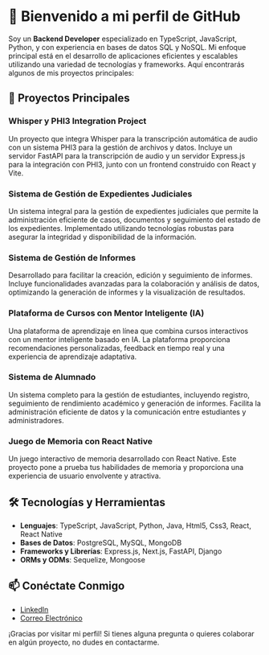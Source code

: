 # 👋 Bienvenido a mi perfil de GitHub

Soy un **Backend Developer** especializado en TypeScript, JavaScript, Python, y con experiencia en bases de datos SQL y NoSQL. Mi enfoque principal está en el desarrollo de aplicaciones eficientes y escalables utilizando una variedad de tecnologías y frameworks. Aquí encontrarás algunos de mis proyectos principales:

## 🌟 Proyectos Principales

### Whisper y PHI3 Integration Project
Un proyecto que integra Whisper para la transcripción automática de audio con un sistema PHI3 para la gestión de archivos y datos. Incluye un servidor FastAPI para la transcripción de audio y un servidor Express.js para la integración con PHI3, junto con un frontend construido con React y Vite.

### Sistema de Gestión de Expedientes Judiciales
Un sistema integral para la gestión de expedientes judiciales que permite la administración eficiente de casos, documentos y seguimiento del estado de los expedientes. Implementado utilizando tecnologías robustas para asegurar la integridad y disponibilidad de la información.

### Sistema de Gestión de Informes
Desarrollado para facilitar la creación, edición y seguimiento de informes. Incluye funcionalidades avanzadas para la colaboración y análisis de datos, optimizando la generación de informes y la visualización de resultados.

### Plataforma de Cursos con Mentor Inteligente (IA)
Una plataforma de aprendizaje en línea que combina cursos interactivos con un mentor inteligente basado en IA. La plataforma proporciona recomendaciones personalizadas, feedback en tiempo real y una experiencia de aprendizaje adaptativa.

### Sistema de Alumnado
Un sistema completo para la gestión de estudiantes, incluyendo registro, seguimiento de rendimiento académico y generación de informes. Facilita la administración eficiente de datos y la comunicación entre estudiantes y administradores.

### Juego de Memoria con React Native
Un juego interactivo de memoria desarrollado con React Native. Este proyecto pone a prueba tus habilidades de memoria y proporciona una experiencia de usuario envolvente y atractiva.

## 🛠 Tecnologías y Herramientas

- **Lenguajes**: TypeScript, JavaScript, Python, Java, Html5, Css3, React, React Native
- **Bases de Datos**: PostgreSQL, MySQL, MongoDB
- **Frameworks y Librerías**: Express.js, Next.js, FastAPI, Django
- **ORMs y ODMs**: Sequelize, Mongoose

## 📫 Conéctate Conmigo

- [LinkedIn](https://www.linkedin.com/in/gabriel-acosta-5495b5166/)
- [Correo Electrónico](mailto:gabriacos@gmail.com)

¡Gracias por visitar mi perfil! Si tienes alguna pregunta o quieres colaborar en algún proyecto, no dudes en contactarme.


<!---
gabykap29/gabykap29 is a ✨ special ✨ repository because its `README.md` (this file) appears on your GitHub profile.
You can click the Preview link to take a look at your changes.
--->
